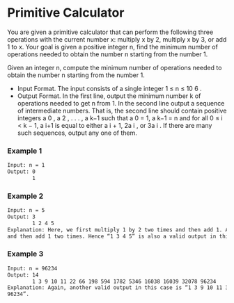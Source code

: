 # Primitive Calculator

You are given a primitive calculator that can perform the following three operations with
the current number x: multiply x by 2, multiply x by 3, or add 1 to x. Your goal is given a
positive integer n, find the minimum number of operations needed to obtain the number n
starting from the number 1.

Given an integer n, compute the minimum number of operations needed to obtain the number n
starting from the number 1.

- Input Format. The input consists of a single integer 1 ≤ n ≤ 10 6 .
- Output Format. In the first line, output the minimum number k of operations needed to get n from 1.
In the second line output a sequence of intermediate numbers. That is, the second line should contain
positive integers a 0 , a 2 , . . . , a k−1 such that a 0 = 1, a k−1 = n and for all 0 ≤ i < k − 1, a i+1 is equal to
either a i + 1, 2a i , or 3a i . If there are many such sequences, output any one of them.

### Example 1
```sh
Input: n = 1
Output: 0
        1
```

### Example 2
```sh
Input: n = 5
Output: 3
        1 2 4 5
Explanation: Here, we first multiply 1 by 2 two times and then add 1. Another possibility is to first multiply by 3
and then add 1 two times. Hence “1 3 4 5” is also a valid output in this case.
```

### Example 3
```sh
Input: n = 96234
Output: 14
        1 3 9 10 11 22 66 198 594 1782 5346 16038 16039 32078 96234
Explanation: Again, another valid output in this case is “1 3 9 10 11 33 99 297 891 2673 8019 16038 16039 48117
96234”.
```

